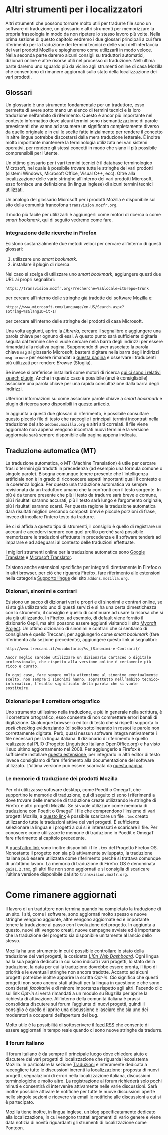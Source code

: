 # Altri strumenti per i localizzatori

Altri strumenti che possono tornare molto utili per tradurre file sono un software di traduzione, un glossario e altri strumenti per memorizzare la propria fraseologia in modo da non ripetere lo stesso lavoro più volte.
Nella prima sezione di questo capitolo vedremo i due glossari principali a cui fare riferimento per la traduzione dei termini tecnici e delle voci dell’interfaccia dei vari prodotti Mozilla e spiegheremo come utilizzarli in modo veloce.
Nella seconda parte daremo alcuni consigli su traduttori automatici, dizionari online e altre risorse utili nel processo di traduzione.
Nell’ultima parte daremo uno sguardo più da vicino agli strumenti online di casa Mozilla che consentono di rimanere aggiornati sullo stato della localizzazione dei vari prodotti.


## Glossari

Un glossario è uno strumento fondamentale per un traduttore, esso permette di avere sotto mano un elenco di termini tecnici e la loro traduzione nell’ambito di riferimento.
Questo è ancor più importante nel contesto informatico dove alcuni termini sono risemantizzazione di parole preesistenti che vanno ad assumere un significato completamente diverso da quello originale e in cui le scelte fatte inizialmente per rendere il concetto in altre lingue potrebbe discostarsi dalla mera traduzione letterale.
È inoltre molto importante mantenere la terminologia utilizzata nei vari sistemi operativi, per rendere gli stessi concetti in modo che siano il più possibile comprensibili per l’utente.

Un ottimo glossario per i vari termini tecnici è il database terminologico Microsoft, nel quale è possibile trovare tutte le stringhe dei vari prodotti (sistemi Windows, Microsoft Office, Visual C++, ecc).
Oltre alla localizzazione delle varie stringhe all’interno dei vari prodotti Microsoft, esso fornisce una definizione (in lingua inglese) di alcuni termini tecnici utilizzati.

Un analogo del glossario Microsoft per i prodotti Mozilla è disponibile sul sito della comunità francofona `transvision.mozfr.org`.

Il modo più facile per utilizzarli è aggiungerli come motori di ricerca o come *smart bookmark*, qui di seguito vedremo come fare.

### Integrazione delle ricerche in Firefox

Esistono sostanzialmente due metodi veloci per cercare all’interno di questi glossari:

1.  utilizzare uno *smart bookmark*.
2.  installare il plugin di ricerca.

Nel caso si scelga di utilizzare uno *smart bookmark*, aggiungere questi due URL ai propri segnalibri:

	https://transvision.mozfr.org/?recherche=%s&locale=it&repo=trunk

per cercare all’interno delle stringhe già tradotte dei software Mozilla e:

	https://www.microsoft.com/Language/en-US/Search.aspx?sString=%s&langID=it-IT

per cercare all’interno delle stringhe dei prodotti di casa Microsoft.

Una volta aggiunti, aprire la *Libreria*, cercare il segnalibro e aggiungere una parola chiave per ognuno di essi.
A questo punto sarà sufficiente digitarla seguita dal termine che si vuole cercare nella barra degli indirizzi per essere rimandati alla relativa pagina.
Supponendo di aver associato la parola chiave `msg` al glossario Microsoft, basterà digitare nella barra degli indirizzi `msg browse` per essere rimandati a [questa pagina](https://www.microsoft.com/Language/en-US/Search.aspx?sString=browse&langID=it-IT) e osservare i traducenti più utilizzati per rendere *Browse* (Sfoglia).

Se invece si preferisce installarli come motori di ricerca [qui ci sono i relativi search plugin](http://www.gialloporpora.altervista.org/searchplugins/).
Anche in questo caso è possibile (anzi è consigliabile) associare una parola chiave per una rapida consultazione dalla barra degli indirizzi.

Ulterriori informazioni su come associare parole chiave a *smart bookmark* e plugin di ricerca sono disponibili in [questo articolo][smartsearch].

In aggiunta a questi due glossari di riferimento, è possibile consultare [questo](/resources/glossari/glossario.txt) piccolo file di testo che raccoglie i principali termini incontrati nella traduzione del sito `addons.mozilla.org` e altri siti correlati.
Il file viene aggiornato non appena vengono incontrati nuovi termini e la versione aggiornata sarà sempre disponibile alla pagina appena indicata.



## Traduzione automatica (MT)

La traduzione automatica, o MT (Machine Translation) è utile per cercare frasi o termini già tradotti in precedenza (ad esempio una formula comune o singole parole).
Bisogna comunque tenere presente che l’intelligenza artificiale non è in grado di riconoscere aspetti importanti quali il contesto e la coerenza logica.
Per questo una traduzione automatica va sempre revisionata da un traduttore umano che la confronti con il testo sorgente.
In più è da tenere presente che più il testo da tradurre sarà breve e comune, più i risultati saranno accurati, più il testo sarà lungo e l’argomento originale, più i risultati saranno scarsi.
Per questa ragione la traduzione automatica darà risultati migliori cercando composti brevi e piccole porzioni di frase, invece di incollare l’intero testo da tradurre.

Se ci si affida a questo tipo di strumenti, il consiglio è quello di registrare un account e accedervi sempre con quel profilo perché sarà possibile memorizzare le traduzioni effettuate in precedenza e il software tenderà ad imparare e ad adeguarsi al contesto delle traduzioni effettuate.


I migliori strumenti online per la traduzione automatica sono [Google Translate](https://translate.google.com/) e [Microsoft Translator](http://www.bing.com/translator/).

Esistono anche estensioni specifiche per integrarli direttamente in Firefox o in altri browser.
per ciò che riguarda Firefox, fare riferimento alle estensioni nella categoria [Supporto lingue][estensioni] del sito `addons.mozilla.org`.

### Dizionari, sinonimi e contrari

Esistono un sacco di dizionari veri e propri e di sinonimi e contrari online, se si sta già utilizzando uno di questi servizi e si ha una certa dimestichezza con lo strumento, il consiglio è quello di continuare ad usare la risorsa che si sta già utilizzando.
In Firefox, ad esempio, di default viene fornito il dizionario Oepli, ma altri possono essere aggiunti visitando il sito [Mycroft Project](http://mycroftproject.com/).
Un ottimo dizionario di sinonimi e contrari che ci sentiamo di consigliare è quello Treccani, per aggiungerlo come *smart bookmark* (fare riferimento alla sezione precedente), aggiungere questo link ai segnalibri:

	http://www.treccani.it/vocabolario/%s_(Sinonimi-e-Contrari)/

	Ancor meglio sarebbe utilizzare un dizionario cartaceo o digitale professionale, che rispetto alla versione online è certamente più ricco e curato.
	
	In ogni caso, fare sempre molta attenzione al sinonimo eventualmente scelto, non sempre i sinonimi hanno, soprattutto nell’ambito tecnico-informatico, l’esatto significato della parola che si vuole sostituire.



### Dizionario per il correttore ortografico

Uno strumento utilissimo nella traduzione, e più in generale nella scrittura, è il correttore ortografico, esso consente di non commettere errori banali di digitazione.
Qualunque browser o editor di testo che si rispetti supporta lo *spell checking* evidenziando (di solito sottolineando in rosso) le parole non correttamente digitate.
Però, quasi nessun software integra nativamente i file necessari per la lingua italiana.
Il dizionario di riferimento è quello realizzato dal PLIO (Progetto Linguistico Italiano OpenOffice.org) e ha visto il suo ultimo aggiornamento nel 2008.
Per aggiungerlo a Firefox è sufficiente installare [questa estensione][dizionario-ext], per integrarlo in altri editor di testo invece consigliamo di fare riferimento alla documentazione del software utilizzato.
L’ultima versione può essere scaricata da [questa pagina][dizionario].



### Le memorie di traduzione dei prodotti Mozilla

Per chi utilizzasse software desktop, come Poedit o OmegaT, che supportino le memorie di traduzione, qui di seguito ci sono i riferimenti a dove trovare delle memorie di traduzione create utilizzando le stringhe di Firefox e altri progetti Mozilla.
Se si vuole utilizzare come memoria di traduzione con Poedit o OmegaT i file che comprendono l’insieme di vari progetti Mozilla, a [questo link][tmx] è possibile scaricare un file `.tmx` creato utilizzando tutte le traduzioni attive dei vari progetti.
È sufficiente selezionare la lingua e i progetti a cui si è interessati e scaricare il file.
Per conoscere come utilizzare le memorie di traduzione in Poedit e OmegaT fare riferimento al capitolo precedente.

A [quest’altro link][oldtmx] sono inoltre disponibili i file `.tmx` del Progetto Firefox OS.
Nonostante il progetto non sia più attivamente sviluppato, la traduzione italiana può essere utilizzata come riferimento perché si trattava comunque di un’ottimo lavoro.
La memoria di traduzione di Firefox OS è denominata `gaia1.2.tmx`, gli altri file non sono aggiornati e si consiglia di scaricare l’ultima versione disponibile dal sito `transvision.mozfr.org`.

# Come rimanere aggiornati

Il lavoro di un traduttore non termina quando ha completato la traduzione di un sito.
I siti, come i software, sono aggiornati molto spesso e nuove stringhe vengono aggiunte, altre vengono aggiornate ed è importante tenere la traduzione al passo con l’evoluzione del progetto.
In aggiunta a questo, nuovi siti vengono creati, nuove campagne avviate ed è importante che la traduzione del progetto sia disponibile unitamente al lancio dello stesso.

Mozilla ha uno strumento in cui è possibile controllare lo stato della traduzione dei vari progetti, la cosidetta [*L10n Web Dashboard*](https://l10n.mozilla-community.org/webdashboard/?locale=it).
Ogni lingua ha la sua pagina dedicata in cui sono indicati i vari progetti, lo stato della traduzione, la data per cui la traduzione dovrebbe essere pronta, il tipo di priorità e le eventuali stringhe non ancora tradotte.
Accanto ad alcuni progetti potrebbe inoltre apparire la scritta *Opt-in*.
Ciò significa che questi progetti non sono ancora stati attivati per la lingua in questione e che sono considerati *facoltativi* e di minore importanza rispetto agli altri.
Facendo clic sul link *Opt-in* si verrà rimandati a un modulo su Bugzilla per aprire la richiesta di attivazione.
All’interno della comunità italiana è prassi consolidata discutere sul forum l’aggiunta di nuovi progetti, quindi il consiglio è quello di aprire una discussione e lasciare che sia uno dei moderatori a occuparsi dell’apertura del bug.

Molto utile è la possibilità di sottoscrivere il [feed RSS](https://l10n.mozilla-community.org/webdashboard/?locale=it&rss=1) che consente di essere aggiornati in tempo reale quando ci sono nuove stringhe da tradurre.

### Il forum italiano

Il forum italiano è da sempre il principale luogo dove chiedere aiuto e discutere dei vari progetti di localizzazione che riguarda l’ecosistema Mozilla.
In particolare la sezione [Traduzioni][forum-traduzioni] è interamente dedicata a raccogliere tutte le discussioni inerenti la localizzazione: proposta di nuovi progetti, segnalazioni di errori nella localizzazione italiana, discussioni terminologiche e molto altro.
La registrazione al forum richiederà solo pochi minuti e consentirà di intervenire attivamente nelle varie discussioni.
Sarà inoltre possibile attivare le notifiche per tutte le nuove discussioni aperte nelle singole sezioni e ricevere via email le notifiche alle discussioni a cui si è partecipato.

Mozilla tiene inoltre, in lingua inglese, [un blog][l10nblog] specificatamente dedicato alla localizzazione, in cui vengono trattati argomenti di vario genere e viene data notizia di novità riguardanti gli strumenti di localizzazione come Pontoon.










[smartsearch]: http://mzl.la/1BAQnZV

[l10nblog]: https://blog.mozilla.org/l10n/
[forum-traduzioni]: https://forum.mozillaitalia.org/index.php?board=8.0
[lavori]: https://forum.mozillaitalia.org/index.php?topic=59196.0
[estensioni]: https://addons.mozilla.org/it/firefox/extensions/language-support/
[dizionario-ext]: https://addons.mozilla.org/it/firefox/addon/dizionario-italiano/
[dizionario]: https://sourceforge.net/project/showfiles.php?group_id=128318&package_id=141110
[tmx]: https://transvision.mozfr.org/downloads/
[oldtmx]: https://www.dropbox.com/sh/odlh109rugbovnr/OA8NTEkZ0b